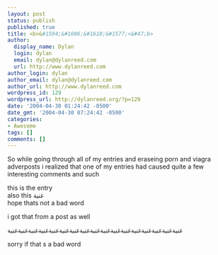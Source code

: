 ```yaml
---
layout: post
status: publish
published: true
title: <b>&#1594;&#1606;&#1610;&#1577;<&#47;b>
author:
  display_name: Dylan
  login: dylan
  email: dylan@dylanreed.com
  url: http://www.dylanreed.com
author_login: dylan
author_email: dylan@dylanreed.com
author_url: http://www.dylanreed.com
wordpress_id: 129
wordpress_url: http://dylanreed.org/?p=129
date: '2004-04-30 01:24:42 -0500'
date_gmt: '2004-04-30 07:24:42 -0500'
categories:
- Awesome
tags: []
comments: []
---
```

<p>So while going through all of my entries and eraseing porn and viagra adverposts i realized that one of my entries had caused quite a few interesting comments and such</p>
<p>this is the entry<br />
also this &#1594;&#1606;&#1610;&#1577;<br />
hope thats not a bad word</p>
<p>i got that from a post as well</p>
<p>&#1594;&#1606;&#1610;&#1577;&#1594;&#1606;&#1610;&#1577;&#1594;&#1606;&#1610;&#1577;&#1594;&#1606;&#1610;&#1577;&#1594;&#1606;&#1610;&#1577;&#1594;&#1606;&#1610;&#1577;&#1594;&#1606;&#1610;&#1577;&#1594;&#1606;&#1610;&#1577;&#1594;&#1606;&#1610;&#1577;&#1594;&#1606;&#1610;&#1577;&#1594;&#1606;&#1610;&#1577;&#1594;&#1606;&#1610;&#1577;&#1594;&#1606;&#1610;&#1577;&#1594;&#1606;&#1610;&#1577;&#1594;&#1606;&#1610;&#1577;&#1594;&#1606;&#1610;&#1577;&#1594;&#1606;&#1610;&#1577;</p>
<p>sorry if that s a bad word</p>
